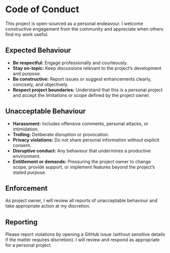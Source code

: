 # Code of Conduct

This project is open-sourced as a personal endeavour. I welcome constructive engagement from the community and appreciate when others find my work useful.

## Expected Behaviour

* **Be respectful:** Engage professionally and courteously.
* **Stay on-topic:** Keep discussions relevant to the project’s development and purpose.
* **Be constructive:** Report issues or suggest enhancements clearly, concisely, and objectively.
* **Respect project boundaries:** Understand that this is a personal project and accept the limitations or scope defined by the project owner.

## Unacceptable Behaviour

* **Harassment:** Includes offensive comments, personal attacks, or intimidation.
* **Trolling:** Deliberate disruption or provocation.
* **Privacy violations:** Do not share personal information without explicit consent.
* **Disruptive conduct:** Any behaviour that undermines a productive environment.
* **Entitlement or demands:** Pressuring the project owner to change scope, provide support, or implement features beyond the project’s stated purpose.

## Enforcement

As project owner, I will review all reports of unacceptable behaviour and take appropriate action at my discretion.

## Reporting

Please report violations by opening a GitHub issue (without sensitive details if the matter requires discretion). I will review and respond as appropriate for a personal project.